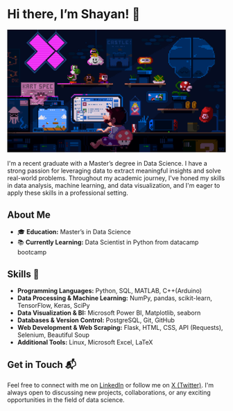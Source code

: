 # Hi there, I’m Shayan! 👋

![](https://github.com/shayanrsh/shayanrsh/blob/main/giphy2.gif)

I'm a recent graduate with a Master’s degree in Data Science. I have a strong passion for leveraging data to extract meaningful insights and solve real-world problems. Throughout my academic journey, I've honed my skills in data analysis, machine learning, and data visualization, and I'm eager to apply these skills in a professional setting.

## About Me
- 🎓 **Education:** Master’s in Data Science
- 📚 **Currently Learning:** Data Scientist in Python from datacamp bootcamp

## Skills 🔮
- **Programming Languages:** Python, SQL, MATLAB, C++(Arduino)
- **Data Processing & Machine Learning:** NumPy, pandas, scikit-learn, TensorFlow, Keras, SciPy
- **Data Visualization & BI:** Microsoft Power BI, Matplotlib, seaborn
- **Databases & Version Control:** PostgreSQL, Git, GitHub
- **Web Development & Web Scraping:** Flask, HTML, CSS, API (Requests), Selenium, Beautiful Soup
- **Additional Tools:** Linux, Microsoft Excel, LaTeX

## Get in Touch 📬
Feel free to connect with me on [LinkedIn](https://www.linkedin.com/in/shayanrsh/) or follow me on [X (Twitter)](https://x.com/Shayanrsh/). 
I'm always open to discussing new projects, collaborations, or any exciting opportunities in the field of data science.


<!---
shayanrsh/shayanrsh is a ✨ special ✨ repository because its `README.md` (this file) appears on your GitHub profile.
You can click the Preview link to take a look at your changes.
--->
